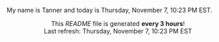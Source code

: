 My name is Tanner and today is Thursday, November 7, 10:23 PM EST.

<p align="center">This <i>README</i> file is generated <b>every 3 hours</b>!</br>Last refresh: Thursday, November 7, 10:23 PM EST<br /></p>
